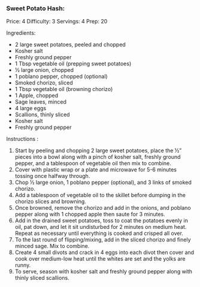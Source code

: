 ### Sweet Potato Hash: ###
Price: 4
Difficulty: 3
Servings: 4
Prep: 20

Ingredients:
- 2 large sweet potatoes, peeled and chopped
- Kosher salt
- Freshly ground pepper
- 1 Tbsp vegetable oil (prepping sweet potatoes)
- ½ large onion, chopped
- 1 poblano pepper, chopped (optional)
- Smoked chorizo, sliced
- 1 Tbsp vegetable oil (browning chorizo)
- 1 Apple, chopped
- Sage leaves, minced
- 4 large eggs
- Scallions, thinly sliced
- Kosher salt
- Freshly ground pepper

Instructions :
1. Start by peeling and chopping 2 large sweet potatoes, place the ½” pieces into a bowl along with a pinch of kosher salt, freshly ground pepper, and a tablespoon of vegetable oil then mix to combine.
2. Cover with plastic wrap or a plate and microwave for 5-6 minutes tossing once halfway through.
3. Chop ½ large onion, 1 poblano pepper (optional), and 3 links of smoked chorizo.
4. Add a tablespoon of vegetable oil to the skillet before dumping in the chorizo slices and browning.
5. Once browned, remove the chorizo and add in the onions, and poblano pepper along with 1 chopped apple then saute for 3 minutes.
6. Add in the drained sweet potatoes, toss to coat the potatoes evenly in oil, pat down, and let it sit undisturbed for 2 minutes on medium heat. Repeat as necessary until everything is cooked and crisped all over.
7. To the last round of flipping/mixing, add in the sliced chorizo and finely minced sage. Mix to combine.
8. Create 4 small divots and crack in 4 eggs into each divot then cover and cook over medium-low heat until the whites are set and the yolks are runny.
9. To serve, season with kosher salt and freshly ground pepper along with thinly sliced scallions.  
